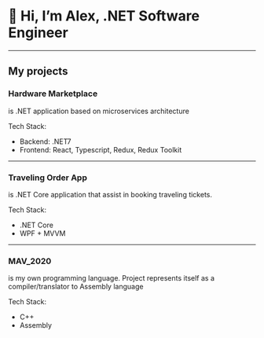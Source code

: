 # 👋 Hi, I’m Alex, .NET Software Engineer

<hr />

<h2>My projects</h2>

<h3>Hardware Marketplace</h3>
<p>is .NET application based on microservices architecture</p>
<p>Tech Stack: 
  <ul>
    <li>Backend: .NET7</li>
    <li>Frontend: React, Typescript, Redux, Redux Toolkit</li>
</ul>

<hr />

<h3>Traveling Order App</h3>
<p>is .NET Core application that assist in booking traveling tickets.
<p>Tech Stack: 
<ul>
    <li>.NET Core</li>
    <li>WPF + MVVM</li>
</ul>
<hr />

<h3>MAV_2020</h3>
<p>is my own programming language. Project represents itself as a compiler/translator to Assembly language</p>
<p>Tech Stack: 
<ul>
    <li>C++</li>
    <li>Assembly</li>
</ul>
